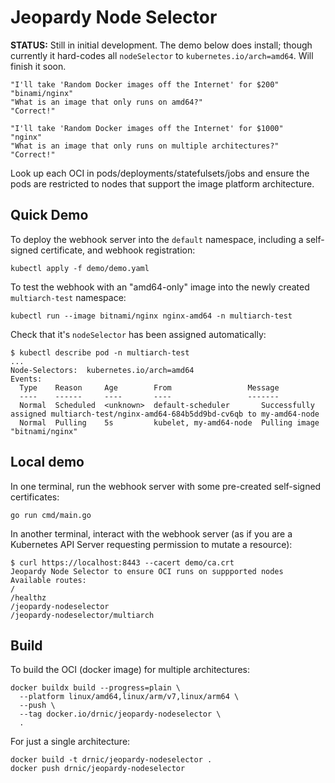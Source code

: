 # Jeopardy Node Selector

**STATUS:** Still in initial development. The demo below does install; though currently it hard-codes all `nodeSelector` to `kubernetes.io/arch=amd64`. Will finish it soon.

```script
"I'll take 'Random Docker images off the Internet' for $200"
"binami/nginx"
"What is an image that only runs on amd64?"
"Correct!"

"I'll take 'Random Docker images off the Internet' for $1000"
"nginx"
"What is an image that only runs on multiple architectures?"
"Correct!"
```

Look up each OCI in pods/deployments/statefulsets/jobs and ensure the pods are restricted to nodes that support the image platform architecture.

## Quick Demo

To deploy the webhook server into the `default` namespace, including a self-signed certificate, and webhook registration:

```plain
kubectl apply -f demo/demo.yaml
```

To test the webhook with an "amd64-only" image into the newly created `multiarch-test` namespace:

```plain
kubectl run --image bitnami/nginx nginx-amd64 -n multiarch-test
```

Check that it's `nodeSelector` has been assigned automatically:

```plain
$ kubectl describe pod -n multiarch-test
...
Node-Selectors:  kubernetes.io/arch=amd64
Events:
  Type    Reason     Age        From                 Message
  ----    ------     ----       ----                 -------
  Normal  Scheduled  <unknown>  default-scheduler       Successfully assigned multiarch-test/nginx-amd64-684b5dd9bd-cv6qb to my-amd64-node
  Normal  Pulling    5s         kubelet, my-amd64-node  Pulling image "bitnami/nginx"
```

## Local demo

In one terminal, run the webhook server with some pre-created self-signed certificates:

```plain
go run cmd/main.go
```

In another terminal, interact with the webhook server (as if you are a Kubernetes API Server requesting permission to mutate a resource):

```plain
$ curl https://localhost:8443 --cacert demo/ca.crt
Jeopardy Node Selector to ensure OCI runs on suppported nodes
Available routes:
/
/healthz
/jeopardy-nodeselector
/jeopardy-nodeselector/multiarch
```

## Build

To build the OCI (docker image) for multiple architectures:

```plain
docker buildx build --progress=plain \
  --platform linux/amd64,linux/arm/v7,linux/arm64 \
  --push \
  --tag docker.io/drnic/jeopardy-nodeselector \
  .
```

For just a single architecture:

```plain
docker build -t drnic/jeopardy-nodeselector .
docker push drnic/jeopardy-nodeselector
```